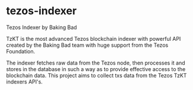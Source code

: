 # tezos-indexer
Tezos Indexer by Baking Bad

TzKT is the most advanced Tezos blockchain indexer with powerful API created by the Baking Bad team with huge support from the Tezos Foundation.

The indexer fetches raw data from the Tezos node, then processes it and stores in the database in such a way as to provide effective access to the blockchain data. This project aims to collect txs data from the Tezos TzKT indexers API's.
